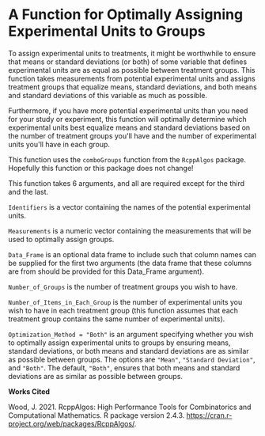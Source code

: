 
# A Function for Optimally Assigning Experimental Units to Groups

To assign experimental units to treatments, it might be worthwhile to ensure that means or standard deviations (or both) of some variable that defines experimental units are as equal as possible between treatment groups. This function takes measurements from potential experimental units and assigns treatment groups that equalize means, standard deviations, and both means and standard deviations of this variable as much as possible.

Furthermore, if you have more potential experimental units than you need for your study or experiment, this function will optimally determine which experimental units best equalize means and standard deviations based on the number of treatment groups you'll have and the number of experimental units you'll have in each group.

This function uses the `comboGroups` function from the `RcppAlgos` package. Hopefully this function or this package does not change!

This function takes 6 arguments, and all are required except for the third and the last.

`Identifiers` is a vector containing the names of the potential experimental units.

`Measurements` is a numeric vector containing the measurements that will be used to optimally assign groups.

`Data_Frame` is an optional data frame to include such that column names can be supplied for the first two arguments (the data frame that these columns are from should be provided for this Data_Frame argument).

`Number_of_Groups` is the number of treatment groups you wish to have.

`Number_of_Items_in_Each_Group` is the number of experimental units you wish to have in each treatment group (this function assumes that each treatment group contains the same number of experimental units).

`Optimization_Method = "Both"` is an argument specifying whether you wish to optimally assign experimental units to groups by ensuring means, standard deviations, or both means and standard deviations are as similar as possible between groups. The options are `"Mean"`, `"Standard Deviation"`, and `"Both"`. The default, `"Both"`, ensures that both means and standard deviations are as similar as possible between groups.

<b>Works Cited</b>

Wood, J. 2021. RcppAlgos: High Performance Tools for Combinatorics and Computational Mathematics. R package version 2.4.3. <https://cran.r-project.org/web/packages/RcppAlgos/>.
